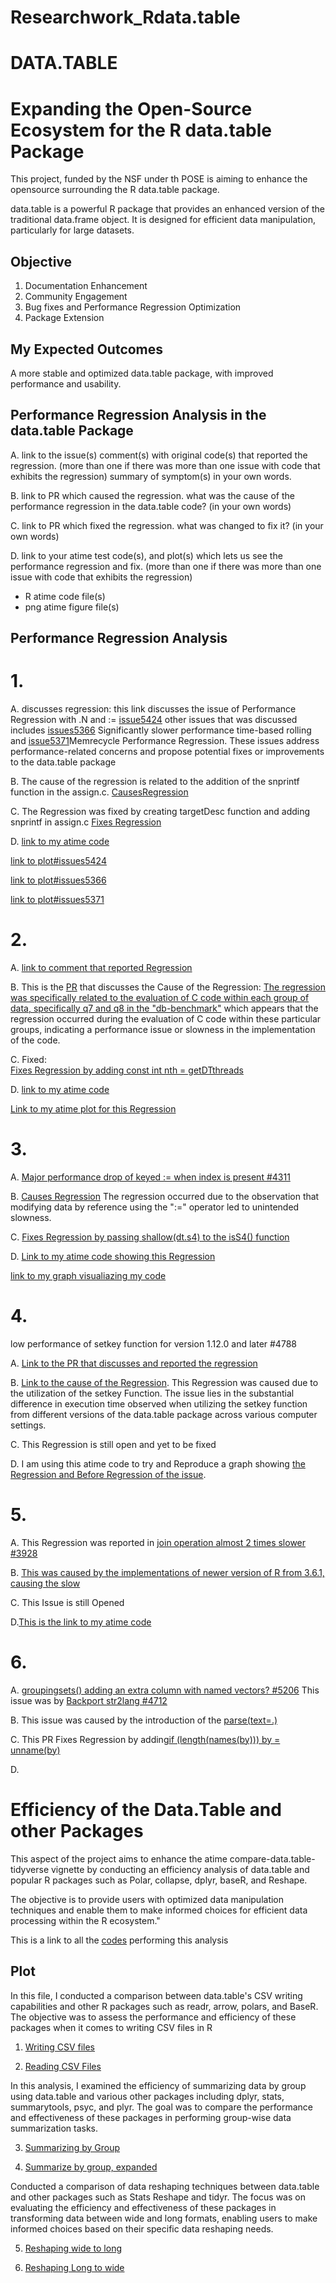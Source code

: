 # Researchwork_Rdata.table

# DATA.TABLE

# Expanding the Open-Source Ecosystem for the R data.table Package

This project, funded by the NSF under th POSE is aiming to enhance the opensource surrounding the R data.table package.

data.table is a powerful R package that provides an enhanced version of the traditional data.frame object. It is designed for efficient data manipulation, particularly for large datasets.

 ## Objective
 
 1. Documentation Enhancement
 2. Community Engagement
 3. Bug fixes and Performance Regression Optimization
 4. Package Extension

## My Expected Outcomes

A more stable and optimized data.table package, with improved performance and usability.

## Performance Regression Analysis in the data.table Package

A. link to the issue(s) comment(s) with original code(s) that reported the regression. (more than one if there was more than one issue with code that exhibits the regression) summary of symptom(s) in your own words.

B. link to PR which caused the regression. what was the cause of the performance regression in the data.table code? (in your own words)

C. link to PR which fixed the regression. what was changed to fix it? (in your own words)

D. link to your atime test code(s), and plot(s) which lets us see the performance regression and fix. (more than one if there was more than one issue with code that exhibits the regression)
- R atime code file(s) 
- png atime figure file(s)


## Performance Regression Analysis
# 1. 
   
   A. discusses regression: this link discusses the issue of Performance Regression with .N and := [issue5424](https://github.com/Rdatatable/data.table/issues/5424) other issues that was discussed includes [issues5366](https://github.com/Rdatatable/data.table/issues/5366) Significantly slower performance time-based rolling and [issue5371](https://github.com/Rdatatable/data.table/issues/5371)Memrecycle Performance Regression.
These issues address performance-related concerns and propose potential fixes or improvements to the data.table package
   
   B. The cause of the regression is related to the addition of the snprintf function in the assign.c.
   [CausesRegression](https://github.com/Rdatatable/data.table/pull/4491)
   
   C. The Regression was fixed by creating targetDesc function and adding snprintf in assign.c
   [Fixes Regression](https://github.com/Rdatatable/data.table/commit/e793f53466d99f86e70fc2611b708ae8c601a451)

   D.
   [link to my atime code](https://github.com/DorisAmoakohene/Researchwork_Rdata.table/blob/main/Performance%20regression%20with%235424.Rmd)

   [link to plot#issues5424](https://github.com/DorisAmoakohene/Researchwork_Rdata.table/blob/main/atime.list%20plot/atime.list.png)
   
   [link to plot#issues5366](https://github.com/DorisAmoakohene/Researchwork_Rdata.table/blob/main/atime.list%20plot/atime.list.2.png)
   
   [link to plot#issues5371](https://github.com/DorisAmoakohene/Researchwork_Rdata.table/blob/main/atime.list%20plot/atime.list.3.png)


  # 2.
 A. [link to comment that reported Regression](https://github.com/Rdatatable/data.table/issues/4200)
  

 B. This is the [PR]( https://github.com/Rdatatable/data.table/pull/4558) that discusses the 
Cause of the Regression: [The regression was specifically related to the evaluation of C code within each group of data, specifically q7 and q8 in the "db-benchmark"](https://github.com/Rdatatable/data.table/issues/4200#issue-555186870)  which appears that the regression occurred during the evaluation of C code within these particular groups, indicating a performance issue or slowness in the implementation of the code.

C. Fixed:  
[Fixes Regression by adding const int nth = getDTthreads]( https://github.com/Rdatatable/data.table/pull/4558/files)

D.
[link to my atime code](https://github.com/DorisAmoakohene/Researchwork_Rdata.table/blob/main/groupby%20with%20dogroups%20(R%20expression)%20performance%20regression%20%234200.Rmd)

[Link to my atime plot for this Regression](https://github.com/DorisAmoakohene/Researchwork_Rdata.table/blob/main/atime.list%20plot/atime.list.4200.png)


# 3.
A.  [Major performance drop of keyed := when index is present #4311](https://github.com/Rdatatable/data.table/issues/4311)

B. [Causes Regression](https://github.com/Rdatatable/data.table/issues/4311
) The regression occurred due to the observation that modifying data by reference using the ":=" operator led to unintended slowness.

C. [Fixes Regression by passing shallow(dt.s4) to the isS4() function](https://github.com/Rdatatable/data.table/pull/4440)

D. [Link to my atime code showing this Regression](https://github.com/DorisAmoakohene/Researchwork_Rdata.table/blob/main/Remove%20deep%20copy%20of%20indices%20from%20shallow.Rmd)

[link to my graph visualiazing my code](https://github.com/DorisAmoakohene/Researchwork_Rdata.table/blob/main/atime.list%20plot/atime.list.4440.png)


# 4. 
low performance of setkey function for version 1.12.0 and later #4788

A. [Link to the PR that discusses and reported the regression](https://github.com/Rdatatable/data.table/issues/4788)

B. [Link to the cause of the Regression](https://github.com/Rdatatable/data.table/issues/4788#issue-733285904). This Regression was caused due to the utilization of the setkey Function.  The issue lies in the substantial difference in execution time observed when utilizing the setkey function from different versions of the data.table package across various computer settings.

C. This Regression is still open and yet to be fixed

D. I am using this atime code to try and Reproduce a graph showing [the Regression and Before Regression of the issue](https://github.com/DorisAmoakohene/Researchwork_Rdata.table/blob/main/%23low%20performance%20of%20setkey%20%234788.Rmd).


# 5.

A. This Regression was reported in [join operation almost 2 times slower #3928](https://github.com/Rdatatable/data.table/issues/3928)

B. [This was caused by the implementations of newer version of R from 3.6.1, causing the slow](https://github.com/Rdatatable/data.table/issues/3928#issuecomment-651408089)

C. This Issue is still Opened

D.[This is the link to my atime code](https://github.com/DorisAmoakohene/Researchwork_Rdata.table/blob/main/join%20operation%20almost%202%20times%20slower.Rmd)


# 6.

A. 
[groupingsets() adding an extra column with named vectors? #5206]( https://github.com/Rdatatable/data.table/issues/5206)
This issue was by [Backport str2lang #4712]( https://github.com/Rdatatable/data.table/pull/4712)

B. This issue was caused by the introduction of the 
[parse(text=.)](https://github.com/Rdatatable/data.table/pull/4712)

C. This PR Fixes Regression by adding[if (length(names(by))) by = unname(by)](https://github.com/Rdatatable/data.table/pull/5227/files)

D.

# Efficiency of the Data.Table and other Packages
This aspect of the project aims to enhance the atime compare-data.table-tidyverse vignette by conducting an efficiency analysis of data.table and popular R packages such as Polar, collapse, dplyr, baseR, and Reshape. 

The objective is to provide users with optimized data manipulation techniques and enable them to make informed choices for efficient data processing within the R ecosystem."

This is a link to all the [codes](https://github.com/DorisAmoakohene/Researchwork_Rdata.table/blob/main/vignette%20atime%20data.t.Rmd) performing this analysis

## Plot

In this file, I conducted a comparison between data.table's CSV writing capabilities and other R packages such as readr, arrow, polars, and BaseR. The objective was to assess the performance and efficiency of these packages when it comes to writing CSV files in R
1. [Writing CSV files ](https://github.com/DorisAmoakohene/Researchwork_Rdata.table/blob/main/png/gg.write.png) 

2. [Reading CSV Files](https://github.com/DorisAmoakohene/Researchwork_Rdata.table/blob/main/png/gg.read.png) 

In this analysis, I  examined the efficiency of summarizing data by group using data.table and various other packages including dplyr, stats, summarytools, psyc, and plyr. The goal was to compare the performance and effectiveness of these packages in performing group-wise data summarization tasks.

3. [Summarizing by Group](https://github.com/DorisAmoakohene/Researchwork_Rdata.table/blob/main/png/ml.gg.png)

4. [Summarize by group, expanded](https://github.com/DorisAmoakohene/Researchwork_Rdata.table/blob/main/png/ml.exp.gg.png)


Conducted a comparison of data reshaping techniques between data.table and other packages such as Stats Reshape and tidyr. The focus was on evaluating the efficiency and effectiveness of these packages in transforming data between wide and long formats, enabling users to make informed choices based on their specific data reshaping needs.

5. [Reshaping wide to long ](https://github.com/DorisAmoakohene/Researchwork_Rdata.table/blob/main/png/ml.reshape.png)

6. [Reshaping Long to wide](https://github.com/DorisAmoakohene/Researchwork_Rdata.table/blob/main/png/ml.wide.png)


